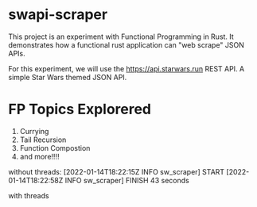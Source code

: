 # swapi-scraper

This project is an experiment with Functional Programming in Rust. It demonstrates how a functional rust application can "web scrape" JSON APIs. 

For this experiment, we will use the https://api.starwars.run REST API. A simple Star Wars themed JSON API. 

# FP Topics Explorered

1. Currying
2. Tail Recursion
3. Function Compostion
4. and more!!!!


without threads:
[2022-01-14T18:22:15Z INFO  sw_scraper] START
[2022-01-14T18:22:58Z INFO  sw_scraper] FINISH
43 seconds

with threads
